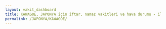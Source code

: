 ```yaml
---
layout: vakit_dashboard
title: KAWAGOE, JAPONYA için iftar, namaz vakitleri ve hava durumu - ilçe/eyalet seç
permalink: /JAPONYA/KAWAGOE/
---
```


<script type="text/javascript">
  var GLOBAL_COUNTRY = 'JAPONYA';
  var GLOBAL_CITY = 'KAWAGOE';
  var GLOBAL_STATE = '';
  var lat = 72;
  var lon = 21;
</script>
